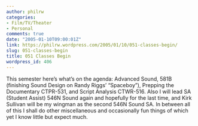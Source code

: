 ```yaml
---
author: philrw
categories:
- Film/TV/Theater
- Personal
comments: true
date: "2005-01-10T09:00:01Z"
link: https://philrw.wordpress.com/2005/01/10/051-classes-begin/
slug: 051-classes-begin
title: 051 Classes Begin
wordpress_id: 406
---
```


This semester here’s what’s on the agenda: Advanced Sound, 581B
(finishing Sound Design on Randy Riggs’ “Spaceboy”), Prepping the
Documentary CTPR-531, and Script Analysis CTWR-516. Also I will lead SA
(Student Assist) 546N Sound again and hopefully for the last time, and
Kirk Sullivan will be my wingman as the second 546N Sound SA. In between
all of this I shall do other miscellaneous and occasionally fun things
of which yet I know little but expect much.




